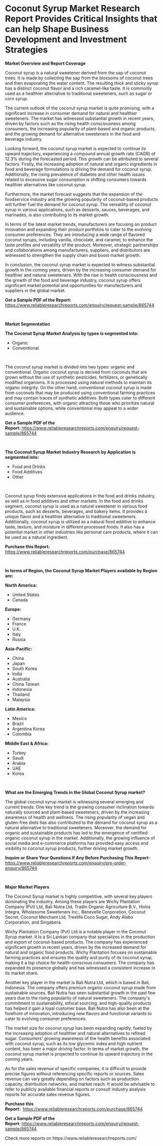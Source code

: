 <p><h1>Coconut Syrup Market Research Report Provides Critical Insights that can help Shape Business Development and Investment Strategies</h1></p><p><strong>Market Overview and Report Coverage</strong></p>
<p><p>Coconut syrup is a natural sweetener derived from the sap of coconut trees. It is made by collecting the sap from the blossoms of coconut trees and then evaporating the water content. The resulting thick and sticky syrup has a distinct coconut flavor and a rich caramel-like taste. It is commonly used as a healthier alternative to traditional sweeteners, such as sugar or corn syrup.</p><p>The current outlook of the coconut syrup market is quite promising, with a significant increase in consumer demand for natural and healthier sweeteners. The market has witnessed substantial growth in recent years, driven by factors such as the rising health consciousness among consumers, the increasing popularity of plant-based and organic products, and the growing demand for alternative sweeteners in the food and beverage industry.</p><p>Looking forward, the coconut syrup market is expected to continue its upward trajectory, experiencing a compound annual growth rate (CAGR) of 12.3% during the forecasted period. This growth can be attributed to several factors. Firstly, the increasing adoption of natural and organic ingredients in food and beverage formulations is driving the demand for coconut syrup. Additionally, the rising prevalence of diabetes and other health issues related to excessive sugar consumption is shifting consumers towards healthier alternatives like coconut syrup.</p><p>Furthermore, the market forecast suggests that the expansion of the foodservice industry and the growing popularity of coconut-based products will further fuel the demand for coconut syrup. The versatility of coconut syrup in various applications, such as desserts, sauces, beverages, and marinades, is also contributing to its market growth.</p><p>In terms of the latest market trends, manufacturers are focusing on product innovation and expanding their product portfolios to cater to the evolving consumer preferences. They are introducing a wide range of flavored coconut syrups, including vanilla, chocolate, and caramel, to enhance the taste profiles and versatility of the product. Moreover, strategic partnerships and collaborations among manufacturers, suppliers, and distributors are witnessed to strengthen the supply chain and boost market growth.</p><p>In conclusion, the coconut syrup market is expected to witness substantial growth in the coming years, driven by the increasing consumer demand for healthier and natural sweeteners. With the rise in health consciousness and the growth of the food and beverage industry, coconut syrup offers significant market potential and opportunities for manufacturers and suppliers in the global market.</p></p>
<p><strong>Get a Sample PDF of the Report:</strong> <a href="https://www.reliableresearchreports.com/enquiry/request-sample/865744">https://www.reliableresearchreports.com/enquiry/request-sample/865744</a></p>
<p>&nbsp;</p>
<p><strong>Market Segmentation</strong></p>
<p><strong>The Coconut Syrup Market Analysis by types is segmented into:</strong></p>
<p><ul><li>Organic</li><li>Conventional</li></ul></p>
<p>&nbsp;</p>
<p><p>The coconut syrup market is divided into two types: organic and conventional. Organic coconut syrup is derived from coconuts that are grown without the use of synthetic pesticides, fertilizers, or genetically modified organisms. It is processed using natural methods to maintain its organic integrity. On the other hand, conventional coconut syrup is made from coconuts that may be produced using conventional farming practices and may contain traces of synthetic additives. Both types cater to different consumer preferences, with organic attracting those who prioritize natural and sustainable options, while conventional may appeal to a wider audience.</p></p>
<p><strong>Get a Sample PDF of the Report:</strong>&nbsp;<a href="https://www.reliableresearchreports.com/enquiry/request-sample/865744">https://www.reliableresearchreports.com/enquiry/request-sample/865744</a></p>
<p>&nbsp;</p>
<p><strong>The Coconut Syrup Market Industry Research by Application is segmented into:</strong></p>
<p><ul><li>Food and Drinks</li><li>Food Additives</li><li>Other</li></ul></p>
<p>&nbsp;</p>
<p><p>Coconut syrup finds extensive applications in the food and drinks industry, as well as in food additives and other markets. In the food and drinks segment, coconut syrup is used as a natural sweetener in various food products, such as desserts, beverages, and bakery items. It provides a unique flavor and a healthier alternative to traditional sweeteners. Additionally, coconut syrup is utilized as a natural food additive to enhance taste, texture, and moisture in different processed foods. It also has a potential market in other industries like personal care products, where it can be used as a natural ingredient.</p></p>
<p><strong>Purchase this Report:</strong>&nbsp; <a href="https://www.reliableresearchreports.com/purchase/865744">https://www.reliableresearchreports.com/purchase/865744</a></p>
<p>&nbsp;</p>
<p><strong>In terms of Region, the Coconut Syrup Market Players available by Region are:</strong></p>
<p>
    <p> <strong> North America: </strong>
        <ul>
            <li>United States</li>
            <li>Canada</li>
        </ul>
        </p> 
    <p> <strong> Europe: </strong>
        <ul>
            <li>Germany</li>
            <li>France</li>
            <li>U.K.</li>
            <li>Italy</li>
            <li>Russia</li>
        </ul>
        </p> 
    <p> <strong> Asia-Pacific: </strong>
        <ul>
            <li>China</li>
            <li>Japan</li>
            <li>South Korea</li>
            <li>India</li>
            <li>Australia</li>
            <li>China Taiwan</li>
            <li>Indonesia</li>
            <li>Thailand</li>
            <li>Malaysia</li>
        </ul>
        </p> 
    <p> <strong> Latin America: </strong>
        <ul>
            <li>Mexico</li>
            <li>Brazil</li>
            <li>Argentina Korea</li>
            <li>Colombia</li>
        </ul>
        </p> 
    <p> <strong> Middle East & Africa: </strong>
        <ul>
            <li>Turkey</li>
            <li>Saudi</li>
            <li>Arabia</li>
            <li>UAE</li>
            <li>Korea</li>
        </ul>
    </p>
    </p>
<p>&nbsp;</p>
<p><strong>What are the Emerging Trends in the Global Coconut Syrup market?</strong></p>
<p><p>The global coconut syrup market is witnessing several emerging and current trends. One key trend is the growing consumer inclination towards naturally sourced and plant-based sweeteners, driven by the increasing awareness of health and wellness. The rising popularity of vegan and gluten-free diets has also contributed to the demand for coconut syrup as a natural alternative to traditional sweeteners. Moreover, the demand for organic and sustainable products has led to the emergence of certified organic coconut syrup in the market. Additionally, the growing influence of social media and e-commerce platforms has provided easy access and visibility to coconut syrup products, further driving market growth.</p></p>
<p><strong>Inquire or Share Your Questions If Any Before Purchasing This Report</strong>- <a href="https://www.reliableresearchreports.com/enquiry/pre-order-enquiry/865744">https://www.reliableresearchreports.com/enquiry/pre-order-enquiry/865744</a></p>
<p>&nbsp;</p>
<p><strong>Major Market Players</strong></p>
<p><p>The Coconut Syrup market is highly competitive, with several key players dominating the industry. Among these players are Wichy Plantation Company (Pvt) Ltd, Bali Nutra Ltd, Tradin Organic Agriculture B.V., Holos Integra, Wholesome Sweeteners Inc., Benevelle Corporation, Coconut Secret, Coconut Merchant Ltd, Treelife Coco Sugar, Andy Alabo Corporation, and Singabera.</p><p>Wichy Plantation Company (Pvt) Ltd is a notable player in the Coconut Syrup market. It is a Sri Lankan company that specializes in the production and export of coconut-based products. The company has experienced significant growth in recent years, driven by the increased demand for natural and organic food products. Wichy Plantation focuses on sustainable farming practices and ensures the quality and purity of its coconut syrup, making it a top choice for health-conscious consumers. The company has expanded its presence globally and has witnessed a consistent increase in its market share.</p><p>Another key player in the market is Bali Nutra Ltd, which is based in Bali, Indonesia. The company offers premium organic coconut syrup made from sustainable sources. Bali Nutra has seen substantial growth in the past few years due to the rising popularity of natural sweeteners. The company's commitment to sustainability, ethical sourcing, and high-quality products has helped it gain a loyal customer base. Bali Nutra has also been at the forefront of innovation, introducing new flavors and functional variants to cater to evolving consumer preferences.</p><p>The market size for coconut syrup has been expanding rapidly, fueled by the increasing adoption of healthier and natural alternatives to refined sugar. Consumers' growing awareness of the health benefits associated with coconut syrup, such as its low glycemic index and high nutrient content, has been a major driving factor. In terms of market growth, the coconut syrup market is projected to continue its upward trajectory in the coming years.</p><p>As for the sales revenue of specific companies, it is difficult to provide precise figures without referencing specific reports or sources. Sales revenue can vary greatly depending on factors such as production capacity, distribution networks, and market reach. It would be advisable to refer to publicly available financial reports or consult industry analysis reports for accurate sales revenue figures.</p></p>
<p><strong>Purchase this Report:</strong>&nbsp;&nbsp;<a href="https://www.reliableresearchreports.com/purchase/865744">https://www.reliableresearchreports.com/purchase/865744</a></p>
<p></p>
<p><strong>Get a Sample PDF of the Report:</strong>&nbsp;<a href="https://www.reliableresearchreports.com/enquiry/request-sample/865744">https://www.reliableresearchreports.com/enquiry/request-sample/865744</a></p>
<p>Check more reports on https://www.reliableresearchreports.com/</p>